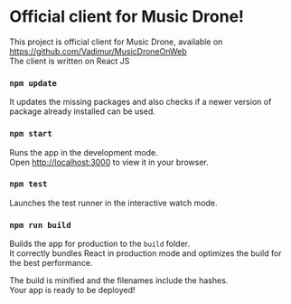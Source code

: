 # Official client for Music Drone!

This project is official client for Music Drone, available on https://github.com/Vadimur/MusicDroneOnWeb \
The client is written on React JS

### `npm update`

It updates the missing packages and also checks if a newer version of package already installed can be used. 

### `npm start`

Runs the app in the development mode.\
Open [http://localhost:3000](http://localhost:3000) to view it in your browser.


### `npm test`

Launches the test runner in the interactive watch mode.

### `npm run build`

Builds the app for production to the `build` folder.\
It correctly bundles React in production mode and optimizes the build for the best performance.

The build is minified and the filenames include the hashes.\
Your app is ready to be deployed!
